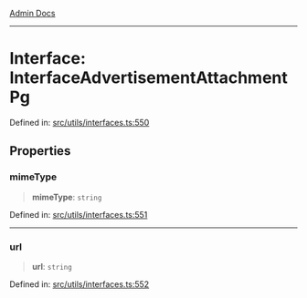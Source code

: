 [Admin Docs](/)

***

# Interface: InterfaceAdvertisementAttachmentPg

Defined in: [src/utils/interfaces.ts:550](https://github.com/PalisadoesFoundation/talawa-admin/blob/main/src/utils/interfaces.ts#L550)

## Properties

### mimeType

> **mimeType**: `string`

Defined in: [src/utils/interfaces.ts:551](https://github.com/PalisadoesFoundation/talawa-admin/blob/main/src/utils/interfaces.ts#L551)

***

### url

> **url**: `string`

Defined in: [src/utils/interfaces.ts:552](https://github.com/PalisadoesFoundation/talawa-admin/blob/main/src/utils/interfaces.ts#L552)
